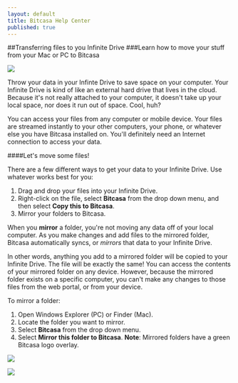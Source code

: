 ```yaml
---
layout: default
title: Bitcasa Help Center
published: true
---
```


##Transferring files to you Infinite Drive
###Learn how to move your stuff from your Mac or PC to Bitcasa

![](http://f.cl.ly/items/3C1e0t1X2g0J2P1O2W0A/diagram.png)

Throw your data in your Infinte Drive to save space on your computer. Your Infinite Drive is kind of like an external hard drive that lives in the cloud. Because it's not really attached to your computer, it doesn't take up your local space, nor does it run out of space. Cool, huh? 

You can access your files from any computer or mobile device. Your files are streamed instantly to your other computers, your phone, or whatever else you have Bitcasa installed on. You'll definitely need an Internet connection to access your data. 

####Let's move some files! 

There are a few different ways to get your data to your Infinite Drive. Use whatever works best for you: 

1. Drag and drop your files into your Infinite Drive. 
2. Right-click on the file, select **Bitcasa** from the drop down menu, and then select **Copy this to Bitcasa**. 
3. Mirror your folders to Bitcasa. 

When you **mirror** a folder, you're not moving any data off of your local computer. As you make changes and add files to the mirrored folder, Bitcasa automatically syncs, or *mirrors* that data to your Infinite Drive. 

In other words, anything you add to a mirrored folder will be copied to your Infinite Drive. The file will be exactly the same! You can access the contents of your mirrored folder on any device. However, because the mirrored folder exists on a specific computer, you can't make any changes to those files from the web portal, or from your device. 

To mirror a folder: 

1. Open Windows Explorer (PC) or Finder (Mac). 
2. Locate the folder you want to mirror.
3. Select **Bitcasa** from the drop down menu. 
4. Select **Mirror this folder to Bitcasa**. 
**Note**: Mirrored folders have a green Bitcasa logo overlay. 

![](http://f.cl.ly/items/2U2i2w331S3n2r0X3V1Q/Finder%202.png)

![](http://f.cl.ly/items/2w191w2y170u3x220L3e/Finder%203.png)





